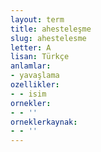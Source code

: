 ```yaml
---
layout: term
title: ahesteleşme
slug: ahestelesme
letter: A
lisan: Türkçe
anlamlar:
- yavaşlama
ozellikler:
- - isim
ornekler:
- - ''
orneklerkaynak:
- - ''
---
```

